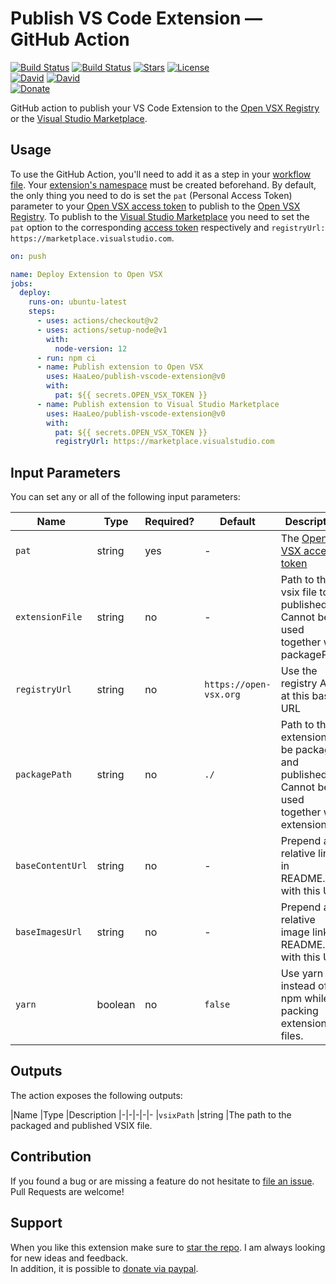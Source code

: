 # Publish VS Code Extension &#8212; GitHub Action

[![Build Status](https://github.com/HaaLeo/publish-vscode-extension/workflows/CI/badge.svg)](https://github.com/HaaLeo/publish-vscode-extension/actions?query=workflow%3ACI) [![Build Status](https://github.com/HaaLeo/publish-vscode-extension/workflows/CD/badge.svg)](https://github.com/HaaLeo/publish-vscode-extension/actions?query=workflow%3ACD) [![Stars](https://img.shields.io/github/stars/HaaLeo/publish-vscode-extension.svg?label=Stars&logo=github&style=flat-square)](https://github.com/HaaLeo/publish-vscode-extension/stargazers) 
[![License](https://img.shields.io/badge/license-MIT-brightgreen.svg?style=flat-square)](https://raw.githubusercontent.com/HaaLeo/publish-vscode-extension/master/LICENSE.txt)  
[![David](https://img.shields.io/david/HaaLeo/publish-vscode-extension.svg?style=flat-square)](https://david-dm.org/HaaLeo/publish-vscode-extension) [![David](https://img.shields.io/david/dev/HaaLeo/publish-vscode-extension.svg?style=flat-square)](https://david-dm.org/HaaLeo/publish-vscode-extension?type=dev)  
[![Donate](https://img.shields.io/badge/☕️-Buy%20Me%20a%20Coffee-blue.svg?&style=flat-square)](https://www.paypal.me/LeoHanisch/3eur)

GitHub action to publish your VS Code Extension to the [Open VSX Registry](https://open-vsx.org/) or the [Visual Studio Marketplace](https://marketplace.visualstudio.com).

## Usage

To use the GitHub Action, you'll need to add it as a step in your [workflow file](https://help.github.com/en/actions/automating-your-workflow-with-github-actions).
Your [extension's namespace](https://github.com/eclipse/openvsx/wiki/Publishing-Extensions#2-create-the-namespace) must be created beforehand.
By default, the only thing you need to do is set the `pat` (Personal Access Token) parameter to your [Open VSX access token](https://github.com/eclipse/openvsx/wiki/Publishing-Extensions#1-create-an-access-token) to publish to the [Open VSX Registry](https://open-vsx.org/). To publish to the [Visual Studio Marketplace](https://marketplace.visualstudio.com) you need to set the `pat` option to the corresponding [access token](https://code.visualstudio.com/api/working-with-extensions/publishing-extension#get-a-personal-access-token) respectively and `registryUrl: https://marketplace.visualstudio.com`.


```yaml
on: push

name: Deploy Extension to Open VSX
jobs:
  deploy:
    runs-on: ubuntu-latest
    steps:
      - uses: actions/checkout@v2
      - uses: actions/setup-node@v1
        with:
          node-version: 12
      - run: npm ci
      - name: Publish extension to Open VSX
        uses: HaaLeo/publish-vscode-extension@v0
        with:
          pat: ${{ secrets.OPEN_VSX_TOKEN }}
      - name: Publish extension to Visual Studio Marketplace
        uses: HaaLeo/publish-vscode-extension@v0
        with:
          pat: ${{ secrets.OPEN_VSX_TOKEN }}
          registryUrl: https://marketplace.visualstudio.com
```


## Input Parameters
You can set any or all of the following input parameters:

|Name |Type |Required? |Default |Description
|-|-|-|-|-
|`pat` |string  |yes |-|The [Open VSX access token](https://github.com/eclipse/openvsx/wiki/Publishing-Extensions#1-create-an-access-token)
|`extensionFile` |string  |no | - |Path to the vsix file to be published. Cannot be used together with packagePath.
|`registryUrl` |string  |no |`https://open-vsx.org` |Use the registry API at this base URL
|`packagePath` |string |no | `./` |Path to the extension to be packaged and published. Cannot be used together with extensionFile.
|`baseContentUrl` |string |no | - | Prepend all relative links in README.md with this URL.
|`baseImagesUrl` |string |no | - | Prepend all relative image links in README.md with this URL.
|`yarn` |boolean |no | `false` | Use yarn instead of npm while packing extension files.

## Outputs

The action exposes the following outputs:

|Name |Type |Description
|-|-|-|-|-
|`vsixPath` |string |The path to the packaged and published VSIX file.

## Contribution

If you found a bug or are missing a feature do not hesitate to [file an issue](https://github.com/HaaLeo/publish-vscode-extension/issues/new/choose).  
Pull Requests are welcome!

## Support
When you like this extension make sure to [star the repo](https://github.com/HaaLeo/publish-vscode-extension/stargazers). I am always looking for new ideas and feedback.  
In addition, it is possible to [donate via paypal](https://www.paypal.me/LeoHanisch/3eur).
